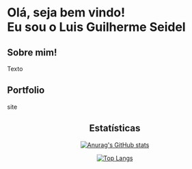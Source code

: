 <h1>
  Olá, seja bem vindo!<br/>
  Eu sou o Luis Guilherme Seidel
</h1>

<div>
  <h2>Sobre mim!</h2>
  
  <p>Texto</p>
</div>

<div>
  <h2>Portfolio</h2>
  
  <p>site</p>
</div>

<div align="center">
  <h2>Estatísticas</h2>
  
[![Anurag's GitHub stats](https://github-readme-stats.vercel.app/api?username=luisseidel&show_icons=true&theme=synthwave)](https://github.com/luisseidel/github-readme-stats)


[![Top Langs](https://github-readme-stats.vercel.app/api/top-langs/?username=luisseidel&langs_count=8&show_icons=true&theme=synthwave)](https://github.com/luisseidel/github-readme-stats)
  
</div>
